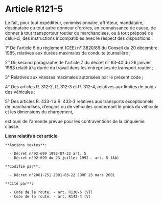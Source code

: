 # Article R121-5

Le fait, pour tout expéditeur, commissionnaire, affréteur, mandataire, destinataire ou tout autre donneur d'ordres, en
connaissance de cause, de donner à tout transporteur routier de marchandises, ou à tout préposé de celui-ci, des instructions
incompatibles avec le respect des dispositions :

1° De l'article 6 du règlement (CEE) n° 3820/85 du Conseil du 20 décembre 1985, relatives aux durées maximales de conduite
journalière ;

2° Du second paragraphe de l'article 7 du décret n° 83-40 du 26 janvier 1983 relatif à la durée du travail dans les
entreprises de transport routier ;

3° Relatives aux vitesses maximales autorisées par le présent code ;

4° Des articles R. 312-2, R. 312-3 et R. 312-4, relatives aux limites de poids des véhicules ;

5° Des articles R. 433-1 à R. 433-3 relatives aux transports exceptionnels de marchandises, d'engins ou de véhicules
concernant le poids du véhicule et les dimensions du chargement, 

est puni de l'amende prévue pour les contraventions de la cinquième classe.

**Liens relatifs à cet article**

	**Anciens textes**:

	  - Décret n°92-699 1992-07-23 art. 5
	  - Décret n°92-699 du 23 juillet 1992 - art. 5 (Ab)

	**Codifié par**:

	  - Décret n°2001-251 2001-03-22 JORF 25 mars 2001

	**Cité par**:

	  - Code de la route. - art. R130-6 (VT)
	  - Code de la route. - art. R142-4 (V)

